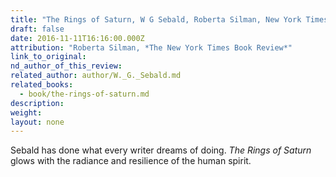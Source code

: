 ```yaml
---
title: "The Rings of Saturn, W G Sebald, Roberta Silman, New York Times Book Review"
draft: false
date: 2016-11-11T16:16:00.000Z
attribution: "Roberta Silman, *The New York Times Book Review*"
link_to_original:
nd_author_of_this_review:
related_author: author/W._G._Sebald.md
related_books:
  - book/the-rings-of-saturn.md
description:
weight:
layout: none
---
```

Sebald has done what every writer dreams of doing. *The Rings of Saturn* glows with the radiance and resilience of the human spirit.

